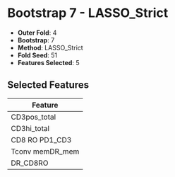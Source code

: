 # Bootstrap 7 - LASSO_Strict

- **Outer Fold**: 4
- **Bootstrap**: 7
- **Method**: LASSO_Strict
- **Fold Seed**: 51
- **Features Selected**: 5

## Selected Features

| Feature |
|---------|
| CD3pos_total |
| CD3hi_total |
| CD8 RO PD1_CD3 |
| Tconv memDR_mem |
| DR_CD8RO |
